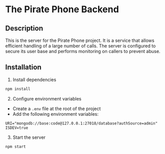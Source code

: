 # The Pirate Phone Backend

## Description

This is the server for the Pirate Phone project. It is a service that allows efficient handling of a large number of calls. The server is configured to secure its user base and performs monitoring on callers to prevent abuse.

## Installation

1. Install dependencies

```bash
npm install
```

2. Configure environment variables

-   Create a `.env` file at the root of the project
-   Add the following environment variables:

```
URI="mongodb://base:code@127.0.0.1:27018/database?authSource=admin"
ISDEV=true
```

3. Start the server

```bash
npm start
```
